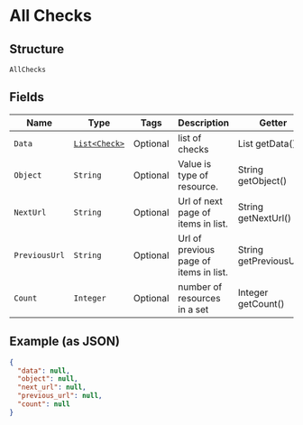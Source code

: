 
# All Checks

## Structure

`AllChecks`

## Fields

| Name | Type | Tags | Description | Getter | Setter |
|  --- | --- | --- | --- | --- | --- |
| `Data` | [`List<Check>`](/doc/models/check.md) | Optional | list of checks | List<Check> getData() | setData(List<Check> data) |
| `Object` | `String` | Optional | Value is type of resource. | String getObject() | setObject(String object) |
| `NextUrl` | `String` | Optional | Url of next page of items in list. | String getNextUrl() | setNextUrl(String nextUrl) |
| `PreviousUrl` | `String` | Optional | Url of previous page of items in list. | String getPreviousUrl() | setPreviousUrl(String previousUrl) |
| `Count` | `Integer` | Optional | number of resources in a set | Integer getCount() | setCount(Integer count) |

## Example (as JSON)

```json
{
  "data": null,
  "object": null,
  "next_url": null,
  "previous_url": null,
  "count": null
}
```

